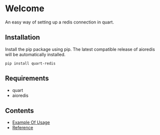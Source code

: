 # Welcome
An easy way of setting up a redis connection in quart.

## Installation
Install the pip package using pip. The latest compatible release of aioredis will be automatically installed.

```
pip install quart-redis
```

## Requirements
- quart
- aioredis

## Contents
- [Example Of Usage](./example.md)
- [Reference](./reference.md)
